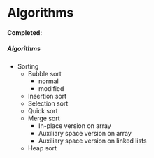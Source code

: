 Algorithms
==================

#### Completed:
##### Algorithms
  - Sorting
    - Bubble sort
      - normal
      - modified
    - Insertion sort
    - Selection sort
    - Quick sort
    - Merge sort
      - In-place version on array
      - Auxiliary space version on array
      - Auxiliary space version on linked lists
    - Heap sort